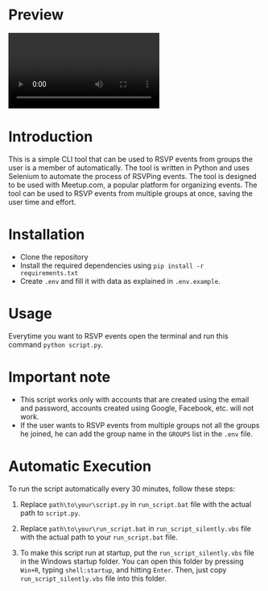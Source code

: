 # Preview

![preview](demo.mp4)

# Introduction

This is a simple CLI tool that can be used to RSVP events from groups the user is a member of automatically. The tool is written in Python and uses Selenium to automate the process of RSVPing events. The tool is designed to be used with Meetup.com, a popular platform for organizing events. The tool can be used to RSVP events from multiple groups at once, saving the user time and effort.

# Installation

- Clone the repository
- Install the required dependencies using `pip install -r requirements.txt`
- Create `.env` and fill it with data as explained in `.env.example`.

# Usage

Everytime you want to RSVP events open the terminal and run this command `python script.py`.

# Important note

- This script works only with accounts that are created using the email and password, accounts created using Google, Facebook, etc. will not work.
- If the user wants to RSVP events from multiple groups not all the groups he joined, he can add the group name in the `GROUPS` list in the `.env` file.

# Automatic Execution

To run the script automatically every 30 minutes, follow these steps:

1. Replace `path\to\your\script.py` in `run_script.bat` file with the actual path to `script.py`.

2. Replace `path\to\your\run_script.bat` in `run_script_silently.vbs` file with the actual path to your `run_script.bat` file.

3. To make this script run at startup, put the `run_script_silently.vbs` file in the Windows startup folder. You can open this folder by pressing `Win+R`, typing `shell:startup`, and hitting `Enter`. Then, just copy `run_script_silently.vbs` file into this folder.
